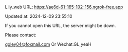 Lily_web URL: https://ae6d-61-165-102-156.ngrok-free.app

Updated at: 2024-12-09 23:55:10

If you cannot open this URL, the server might be down.

Please contact: 

goley04@foxmail.com Or Wechat:GL_yeaH